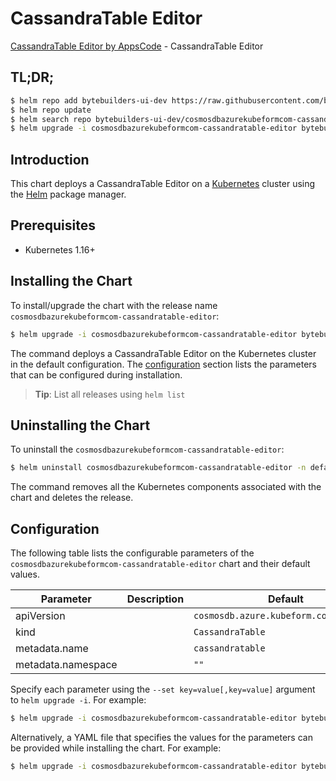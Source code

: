 # CassandraTable Editor

[CassandraTable Editor by AppsCode](https://byte.builders) - CassandraTable Editor

## TL;DR;

```bash
$ helm repo add bytebuilders-ui-dev https://raw.githubusercontent.com/bytebuilders/ui-wizards/
$ helm repo update
$ helm search repo bytebuilders-ui-dev/cosmosdbazurekubeformcom-cassandratable-editor --version=v0.4.17
$ helm upgrade -i cosmosdbazurekubeformcom-cassandratable-editor bytebuilders-ui-dev/cosmosdbazurekubeformcom-cassandratable-editor -n default --create-namespace --version=v0.4.17
```

## Introduction

This chart deploys a CassandraTable Editor on a [Kubernetes](http://kubernetes.io) cluster using the [Helm](https://helm.sh) package manager.

## Prerequisites

- Kubernetes 1.16+

## Installing the Chart

To install/upgrade the chart with the release name `cosmosdbazurekubeformcom-cassandratable-editor`:

```bash
$ helm upgrade -i cosmosdbazurekubeformcom-cassandratable-editor bytebuilders-ui-dev/cosmosdbazurekubeformcom-cassandratable-editor -n default --create-namespace --version=v0.4.17
```

The command deploys a CassandraTable Editor on the Kubernetes cluster in the default configuration. The [configuration](#configuration) section lists the parameters that can be configured during installation.

> **Tip**: List all releases using `helm list`

## Uninstalling the Chart

To uninstall the `cosmosdbazurekubeformcom-cassandratable-editor`:

```bash
$ helm uninstall cosmosdbazurekubeformcom-cassandratable-editor -n default
```

The command removes all the Kubernetes components associated with the chart and deletes the release.

## Configuration

The following table lists the configurable parameters of the `cosmosdbazurekubeformcom-cassandratable-editor` chart and their default values.

|     Parameter      | Description |                      Default                      |
|--------------------|-------------|---------------------------------------------------|
| apiVersion         |             | <code>cosmosdb.azure.kubeform.com/v1alpha1</code> |
| kind               |             | <code>CassandraTable</code>                       |
| metadata.name      |             | <code>cassandratable</code>                       |
| metadata.namespace |             | <code>""</code>                                   |


Specify each parameter using the `--set key=value[,key=value]` argument to `helm upgrade -i`. For example:

```bash
$ helm upgrade -i cosmosdbazurekubeformcom-cassandratable-editor bytebuilders-ui-dev/cosmosdbazurekubeformcom-cassandratable-editor -n default --create-namespace --version=v0.4.17 --set apiVersion=cosmosdb.azure.kubeform.com/v1alpha1
```

Alternatively, a YAML file that specifies the values for the parameters can be provided while
installing the chart. For example:

```bash
$ helm upgrade -i cosmosdbazurekubeformcom-cassandratable-editor bytebuilders-ui-dev/cosmosdbazurekubeformcom-cassandratable-editor -n default --create-namespace --version=v0.4.17 --values values.yaml
```
